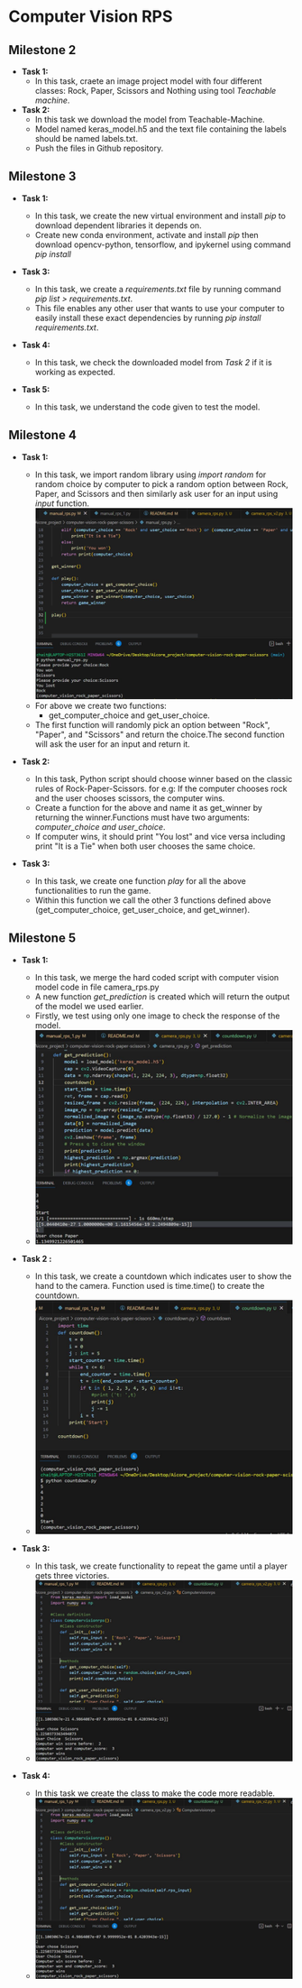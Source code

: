 # **Computer Vision RPS**
## **Milestone 2**
- **Task 1:**
    -  In this task, craete an image project model with four different classes: Rock, Paper, Scissors and Nothing using tool *Teachable machine*.
- **Task 2:**
    - In this task we download the model from Teachable-Machine.
    - Model named keras_model.h5 and the text file containing the labels should be named labels.txt.
    - Push the files in Github repository.
          
## **Milestone 3**
- **Task 1:**
    - In this task, we create the new virtual environment and install _pip_ to download dependent libraries it depends on. 
    - Create new conda environment, activate and install _pip_ then download opencv-python, tensorflow, and ipykernel using command _pip install_
- **Task 3:**
    - In this task, we create a _requirements.txt_ file by running command _pip list > requirements.txt_.
    - This file enables any other user that wants to use your computer to easily install these exact dependencies by running _pip install requirements.txt_.
- **Task 4:**
    - In this task, we check the downloaded model from _Task 2_ if it is working as expected.

- **Task 5:**
    - In this task, we understand the code given to test the model.

## **Milestone 4**
- **Task 1:**
    -   In this task, we  import random library using _import random_ for random choice by computer to pick a random option between Rock, Paper, and Scissors and then similarly ask user for an input using _input_ function.
    ![Milestone4_RPS](RPS_images/Milestone4_RPS.JPG)  
    - For above we create two functions:
        - get_computer_choice and get_user_choice.
    - The first function will randomly pick an option between "Rock", "Paper", and "Scissors" and return the choice.The second function will ask the user for an input and return it.

- **Task 2:**            
    - In this task, Python script should choose winner based on the classic rules of Rock-Paper-Scissors.
    for e.g: If the computer chooses rock and the user chooses scissors, the computer wins.
    - Create a function for the above and name it as get_winner by returning the winner.Functions must have two arguments: _computer_choice and user_choice_.
    - If computer wins, it should print "You lost" and vice versa including print "It is a Tie" when both user chooses the same choice.

- **Task 3:**
    - In this task, we create one function _play_ for all the above functionalities to run the game.
    - Within this function we call the other 3 functions defined above (get_computer_choice, get_user_choice, and get_winner).
     
## **Milestone 5**
- **Task 1:**
    - In this task, we merge the hard coded script with computer vision model code in file camera_rps.py
    - A new function _get_prediction_ is created which will return the output of the model we used earlier.
    - Firstly, we test using only one image to check the response of the model.
    - ![get_prediction](RPS_images/Milestone5_RPS.JPG)

- **Task 2 :**
    - In this task, we create a countdown which indicates user to show the hand to the camera. Function used is time.time() to create the countdown.
    - ![Countdown_RPS](RPS_images/Countdown_milestone5_RPS.JPG)

- **Task 3:**
    - In this task, we create functionality to repeat the game until a player gets three victories.
    - ![Repeat_3](RPS_images/Repeat_3_victories_RPS.JPG)

- **Task 4:**
    - In this task we create the class to make the code more readable.     
    - ![Class_readable_code_RPS](RPS_images/Repeat_3_victories_RPS.JPG)

    



